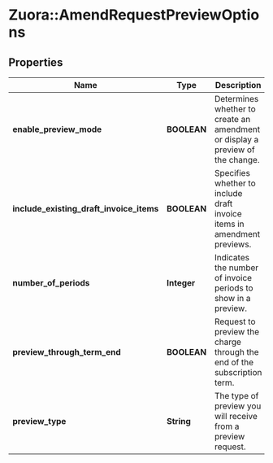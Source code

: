 # Zuora::AmendRequestPreviewOptions

## Properties
Name | Type | Description | Notes
------------ | ------------- | ------------- | -------------
**enable_preview_mode** | **BOOLEAN** |  Determines whether to create an amendment or display a preview of the change. | [optional] 
**include_existing_draft_invoice_items** | **BOOLEAN** |  Specifies whether to include draft invoice items in amendment previews. | [optional] 
**number_of_periods** | **Integer** |  Indicates the number of invoice periods to show in a preview. | [optional] 
**preview_through_term_end** | **BOOLEAN** |  Request to preview the charge through the end of the subscription term. | [optional] 
**preview_type** | **String** |  The type of preview you will receive from a preview request. | [optional] 


